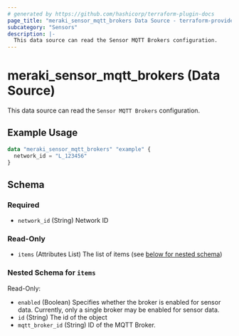 ```yaml
---
# generated by https://github.com/hashicorp/terraform-plugin-docs
page_title: "meraki_sensor_mqtt_brokers Data Source - terraform-provider-meraki"
subcategory: "Sensors"
description: |-
  This data source can read the Sensor MQTT Brokers configuration.
---
```


# meraki_sensor_mqtt_brokers (Data Source)

This data source can read the `Sensor MQTT Brokers` configuration.

## Example Usage

```terraform
data "meraki_sensor_mqtt_brokers" "example" {
  network_id = "L_123456"
}
```

<!-- schema generated by tfplugindocs -->
## Schema

### Required

- `network_id` (String) Network ID

### Read-Only

- `items` (Attributes List) The list of items (see [below for nested schema](#nestedatt--items))

<a id="nestedatt--items"></a>
### Nested Schema for `items`

Read-Only:

- `enabled` (Boolean) Specifies whether the broker is enabled for sensor data. Currently, only a single broker may be enabled for sensor data.
- `id` (String) The id of the object
- `mqtt_broker_id` (String) ID of the MQTT Broker.
